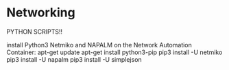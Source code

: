 # Networking 
PYTHON SCRIPTS!!


install Python3 Netmiko and NAPALM on the Network Automation Container:
apt-get update
apt-get install python3-pip
pip3 install -U netmiko
pip3 install -U napalm
pip3 install -U simplejson
